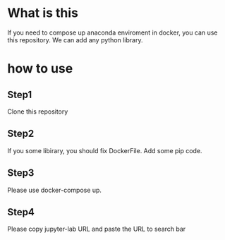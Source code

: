 # What is this
If you need to compose up anaconda enviroment in docker, you can use this repository.
We can add any python library.

# how to use
## Step1
Clone this repository

## Step2
If you some libirary, you should fix DockerFile.
Add some pip code.

## Step3
Please use docker-compose up.

## Step4
Please copy jupyter-lab URL and paste the URL to search bar
